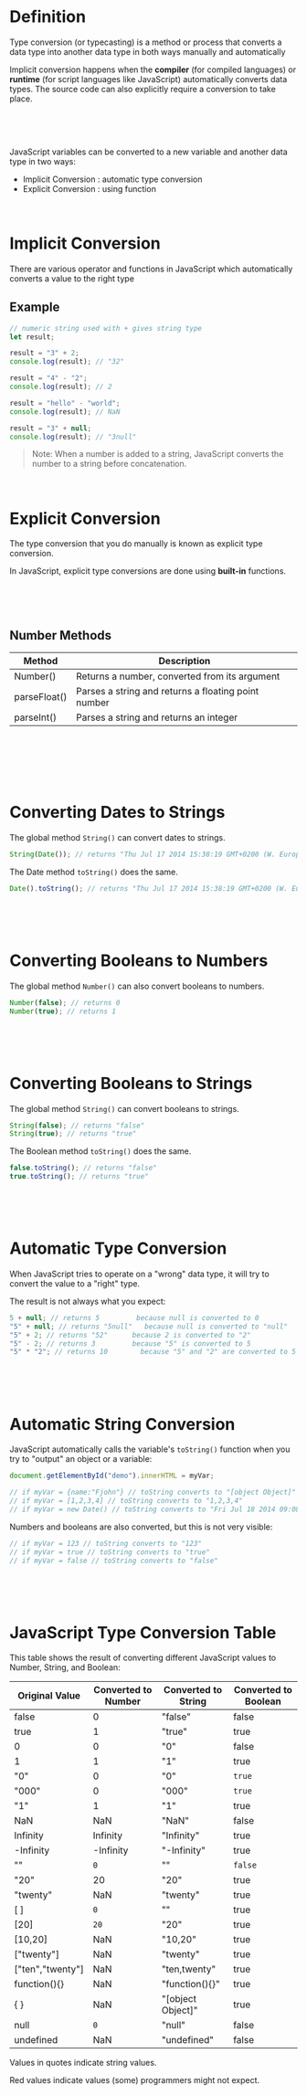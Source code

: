 # Definition

Type conversion (or typecasting) is a method or process that converts a data type into another data type in both ways manually and automatically

Implicit conversion happens when the **compiler** (for compiled languages) or **runtime** (for script languages like JavaScript) automatically converts data types. The source code can also explicitly require a conversion to take place.

&nbsp;

&nbsp;

JavaScript variables can be converted to a new variable and another data type in two ways:

- Implicit Conversion : automatic type conversion
- Explicit Conversion : using function

&nbsp;

# Implicit Conversion

There are various operator and functions in JavaScript which automatically converts a value to the right type

## Example

```js
// numeric string used with + gives string type
let result;

result = "3" + 2;
console.log(result); // "32"

result = "4" - "2";
console.log(result); // 2

result = "hello" - "world";
console.log(result); // NaN

result = "3" + null;
console.log(result); // "3null"
```

> Note: When a number is added to a string, JavaScript converts the number to a string before concatenation.

&nbsp;

# Explicit Conversion

The type conversion that you do manually is known as explicit type conversion.

In JavaScript, explicit type conversions are done using **built-in** functions.

&nbsp;

&nbsp;

## Number Methods

| Method       | Description                                         |
| ------------ | --------------------------------------------------- |
| Number()     | Returns a number, converted from its argument       |
| parseFloat() | Parses a string and returns a floating point number |
| parseInt()   | Parses a string and returns an integer              |

&nbsp;

&nbsp;
&nbsp;
&nbsp;
&nbsp;
&nbsp;
&nbsp;
&nbsp;
&nbsp;
&nbsp;

&nbsp;

# Converting Dates to Strings

The global method `String()` can convert dates to strings.

```js
String(Date()); // returns "Thu Jul 17 2014 15:38:19 GMT+0200 (W. Europe Daylight Time)"
```

The Date method `toString()` does the same.

```js
Date().toString(); // returns "Thu Jul 17 2014 15:38:19 GMT+0200 (W. Europe Daylight Time)"
```

&nbsp;

&nbsp;

# Converting Booleans to Numbers

The global method `Number()` can also convert booleans to numbers.

```js
Number(false); // returns 0
Number(true); // returns 1
```

&nbsp;

&nbsp;

# Converting Booleans to Strings

The global method `String()` can convert booleans to strings.

```js
String(false); // returns "false"
String(true); // returns "true"
```

The Boolean method `toString()` does the same.

```js
false.toString(); // returns "false"
true.toString(); // returns "true"
```

&nbsp;

&nbsp;

# Automatic Type Conversion

When JavaScript tries to operate on a "wrong" data type, it will try to convert the value to a "right" type.

The result is not always what you expect:

```js
5 + null; // returns 5         because null is converted to 0
"5" + null; // returns "5null"   because null is converted to "null"
"5" + 2; // returns "52"      because 2 is converted to "2"
"5" - 2; // returns 3         because "5" is converted to 5
"5" * "2"; // returns 10        because "5" and "2" are converted to 5 and 2
```

&nbsp;

&nbsp;

# Automatic String Conversion

JavaScript automatically calls the variable's `toString()` function when you try to "output" an object or a variable:

```js
document.getElementById("demo").innerHTML = myVar;

// if myVar = {name:"Fjohn"} // toString converts to "[object Object]"
// if myVar = [1,2,3,4] // toString converts to "1,2,3,4"
// if myVar = new Date() // toString converts to "Fri Jul 18 2014 09:08:55 GMT+0200"
```

Numbers and booleans are also converted, but this is not very visible:

```js
// if myVar = 123 // toString converts to "123"
// if myVar = true // toString converts to "true"
// if myVar = false // toString converts to "false"
```

&nbsp;

&nbsp;

# JavaScript Type Conversion Table

This table shows the result of converting different JavaScript values to Number, String, and Boolean:

| Original Value   | Converted to Number | Converted to String | Converted to Boolean |
| ---------------- | ------------------- | ------------------- | -------------------- |
| false            | 0                   | "false"             | false                |
| true             | 1                   | "true"              | true                 |
| 0                | 0                   | "0"                 | false                |
| 1                | 1                   | "1"                 | true                 |
| "0"              | 0                   | "0"                 | `true`               |
| "000"            | 0                   | "000"               | `true`               |
| "1"              | 1                   | "1"                 | true                 |
| NaN              | NaN                 | "NaN"               | false                |
| Infinity         | Infinity            | "Infinity"          | true                 |
| -Infinity        | -Infinity           | "-Infinity"         | true                 |
| ""               | `0`                 | ""                  | `false`              |
| "20"             | 20                  | "20"                | true                 |
| "twenty"         | NaN                 | "twenty"            | true                 |
| [ ]              | `0`                 | ""                  | true                 |
| [20]             | `20`                | "20"                | true                 |
| [10,20]          | NaN                 | "10,20"             | true                 |
| ["twenty"]       | NaN                 | "twenty"            | true                 |
| ["ten","twenty"] | NaN                 | "ten,twenty"        | true                 |
| function(){}     | NaN                 | "function(){}"      | true                 |
| { }              | NaN                 | "[object Object]"   | true                 |
| null             | `0`                 | "null"              | false                |
| undefined        | NaN                 | "undefined"         | false                |

Values in quotes indicate string values.

Red values indicate values (some) programmers might not expect.
